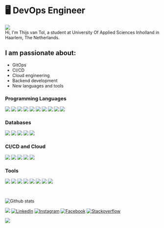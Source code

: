 # 🖥 DevOps Engineer
![](https://komarev.com/ghpvc/?username=thijsvtol)  
Hi, I'm Thijs van Tol, a student at University Of Applied Sciences Inholland in Haarlem, The Netherlands.

## I am passionate about:

- GitOps
- CI/CD
- Cloud engineering
- Backend development
- New languages and tools

### Programming Languages
<img src="https://img.shields.io/badge/GoLang-00ADD8?style=for-the-badge&logo=go&logoColor=white" /> <img src="https://img.shields.io/badge/Kotlin-7F52FF?style=for-the-badge&logo=kotlin&logoColor=white" /> <img src="https://img.shields.io/badge/Java-007396?style=for-the-badge&logo=java&logoColor=white" /> <img src="https://img.shields.io/badge/C sharp-239120?style=for-the-badge&logo=csharp&logoColor=white" /> <img src="https://img.shields.io/badge/TypeScript-3178C6?style=for-the-badge&logo=typescript&logoColor=white" /> <img src="https://img.shields.io/badge/JavaScript-F7DF1E?style=for-the-badge&logo=javascript&logoColor=white" /> <img src="https://img.shields.io/badge/Groovy-4298B8?style=for-the-badge&logo=apachegroovy&logoColor=white" /> <img src="https://img.shields.io/badge/Python-3776AB?style=for-the-badge&logo=python&logoColor=white" /> <img src="https://img.shields.io/badge/Elixir-4B275F?style=for-the-badge&logo=elixir&logoColor=white" /> <img src="https://img.shields.io/badge/PHP-777BB4?style=for-the-badge&logo=php&logoColor=white" />

<!-- ### Frameworks -->

### Databases
<img src="https://img.shields.io/badge/MongoDB-47A248?style=for-the-badge&logo=mongodb&logoColor=white" /> <img src="https://img.shields.io/badge/Postgres-0078D4?style=for-the-badge&logo=postgresql&logoColor=white" /> <img src="https://img.shields.io/badge/MySQL-4479A1?style=for-the-badge&logo=mysql&logoColor=white" /> <img src="https://img.shields.io/badge/Oracle-F80000?style=for-the-badge&logo=oracle&logoColor=white" /> <img src="https://img.shields.io/badge/Redis-DC382D?style=for-the-badge&logo=redis&logoColor=white" />

### CI/CD and Cloud
<img src="https://img.shields.io/badge/Github Actions-2088FF?style=for-the-badge&logo=githubactions&logoColor=white" /> <img src="https://img.shields.io/badge/Azure-0078D4?style=for-the-badge&logo=microsoftazure&logoColor=white" /> <img src="https://img.shields.io/badge/Jenkins-D24939?style=for-the-badge&logo=jenkins&logoColor=white" /> <img src="https://img.shields.io/badge/Docker-2496ED?style=for-the-badge&logo=docker&logoColor=white" /> <img src="https://img.shields.io/badge/Kubernetes-326CE5?style=for-the-badge&logo=kubernetes&logoColor=white" />

### Tools
<img src="https://img.shields.io/badge/Prometheus-E6522C?style=for-the-badge&logo=prometheus&logoColor=white" /> <img src="https://img.shields.io/badge/Elastic-005571?style=for-the-badge&logo=elastic&logoColor=white" /> <img src="https://img.shields.io/badge/Grafana-F46800?style=for-the-badge&logo=grafana&logoColor=white" /> <img src="https://img.shields.io/badge/Atlassian Tools-0052CC?style=for-the-badge&logo=atlassian&logoColor=white" /> <img src="https://img.shields.io/badge/k8s Lens-326CE5?style=for-the-badge&logo=googlelens&logoColor=white" /> <img src="https://img.shields.io/badge/Visual Studio Code-007ACC?style=for-the-badge&logo=visualstudiocode&logoColor=white" /> <img src="https://img.shields.io/badge/Jetbrains-000000?style=for-the-badge&logo=jetbrains&logoColor=white" /> <img src="https://img.shields.io/badge/Android studio-3DDC84?style=for-the-badge&logo=androidstudio&logoColor=white" />

</br>

![Github stats](https://github-readme-stats.vercel.app/api?username=thijsvtol&show_icons=true&count_private=true)  
  
<a href="https://github.com/thijsvtol/thijsvtol/raw/master/CV_Thijs_van_Tol.pdf" target="_blank"><img src="https://img.shields.io/badge/🔽_My_CV-002366?&style=flat-square"/></a> 
<a href="https://www.linkedin.com/in/thijsvantol/" target="_blank"><img src="https://img.shields.io/badge/LinkedIn-%230077B5.svg?&style=flat-square&logo=linkedin&logoColor=white" alt="LinkedIn"></a> 
<a href="https://www.instagram.com/thijsvtol/" target="_blank"><img src="https://img.shields.io/badge/Instagram-%23E4405F.svg?&style=flat-square&logo=instagram&logoColor=white" alt="Instagram"></a> 
<a href="https://www.facebook.com/vantol.thijs" target="_blank"><img src="https://img.shields.io/badge/Facebook-%231877F2.svg?&style=flat-square&logo=facebook&logoColor=white" alt="Facebook"></a> 
<a href="https://www.stackoverflow.com/users/10330378/thijs-van-tol" target="_blank"><img src="https://img.shields.io/badge/Stackoverflow-F48024.svg?&style=flat-square&logo=stackoverflow&logoColor=white" alt="Stackoverflow"></a> 

![](https://hit.yhype.me/github/profile?user_id=43065692)
